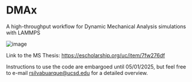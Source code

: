 # DMAx
A high-throughput workflow for Dynamic Mechanical Analysis simulations with LAMMPS

![image](https://github.com/user-attachments/assets/95dada54-a798-4bf7-89c3-7f1485d95f26)


Link to the MS Thesis: https://escholarship.org/uc/item/7fw276df

Instructions to use the code are embargoed until 05/01/2025, but feel free to e-mail rsilvabuarque@ucsd.edu for a detailed overview.
